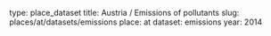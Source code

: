 type: place_dataset
title: Austria / Emissions of pollutants
slug: places/at/datasets/emissions
place: at
dataset: emissions
year: 2014
